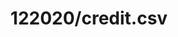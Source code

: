 ---  
schema: schema::122020/credit.csv  
title: 122020/credit.csv  
organization: Sample Department  
notes: Used in 1 lineage(s)  
resources:  
  - name: 122020/credit.csv 
    url: file:/Users/kensu/Customers/Kensu/LoanApproval/PROD/masterdata/prod/122020/credit.csv 
    format : CSV  
license: None  
category:
  - Education  
maintainer: User  
maintainer_email: UserMail  
---